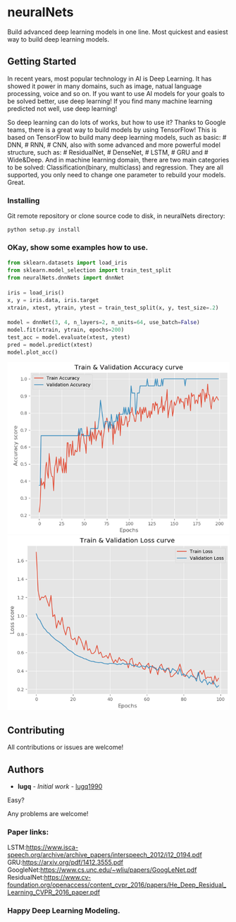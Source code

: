# neuralNets

Build advanced deep learning models in one line. Most quickest and easiest way to build deep learning models.

## Getting Started

In recent years, most popular technology in AI is Deep Learning. It has showed it power in many domains, such as image, natual language processing, voice and so on. If you want to use AI models for your goals to be solved better, use deep learning! If you find many machine learning predicted not well, use deep learning!

So deep learning can do lots of works, but how to use it? Thanks to Google teams, there is a great way to build models by using TensorFlow! This is based on TensorFlow to build many deep learning models, such as basic: # DNN, # RNN, # CNN, also with some advanced and more powerful model structure, such as: # ResidualNet, # DenseNet, # LSTM, # GRU and # Wide&Deep. And in machine learning domain, there are two main categories to be solved: Classification(binary, multiclass) and regression. They are all supported, you only need to change one parameter to rebuild your models. Great.

### Installing

Git remote repository or clone source code to disk, in neuralNets directory:

```
python setup.py install
```

### OKay, show some examples how to use.

```python
from sklearn.datasets import load_iris
from sklearn.model_selection import train_test_split
from neuralNets.dnnNets import dnnNet

iris = load_iris()
x, y = iris.data, iris.target
xtrain, xtest, ytrain, ytest = train_test_split(x, y, test_size=.2)

model = dnnNet(3, 4, n_layers=2, n_units=64, use_batch=False)
model.fit(xtrain, ytrain, epochs=200)
test_acc = model.evaluate(xtest, ytest)
pred = model.predict(xtest)
model.plot_acc()
```
![acc_curve](image/acc.png?raw=true)
![loss_curve](image/loss.png?raw=true)

## Contributing

All contributions or issues are welcome!

## Authors

* **lugq** - *Initial work* - [lugq1990](https://github.com/lugq1990)

Easy?

Any problems are welcome!

### Paper links:
LSTM:https://www.isca-speech.org/archive/archive_papers/interspeech_2012/i12_0194.pdf
GRU:https://arxiv.org/pdf/1412.3555.pdf
GoogleNet:https://www.cs.unc.edu/~wliu/papers/GoogLeNet.pdf
ResidualNet:https://www.cv-foundation.org/openaccess/content_cvpr_2016/papers/He_Deep_Residual_Learning_CVPR_2016_paper.pdf

### Happy Deep Learning Modeling.
